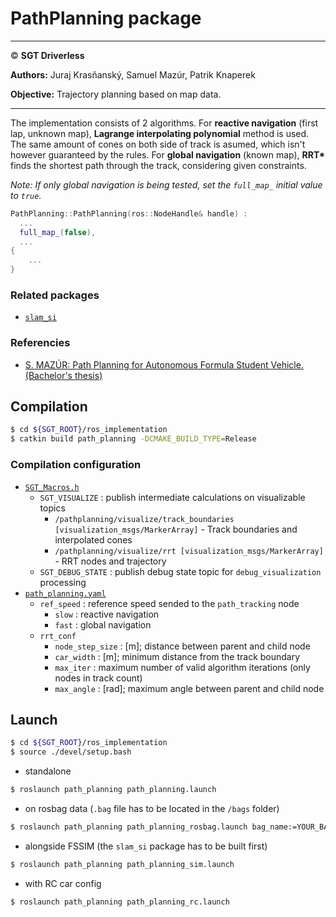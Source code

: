 # **PathPlanning package**

___

© **SGT Driverless**

**Authors:** Juraj Krasňanský, Samuel Mazúr, Patrik Knaperek

**Objective:** Trajectory planning based on map data. 
___

The implementation consists of 2 algorithms. For **reactive navigation** (first lap, unknown map), **Lagrange interpolating polynomial** method is used. The same amount of cones on both side of track is asumed, which isn't however guaranteed by the rules. For **global navigation** (known map), **RRT\*** finds the shortest path through the track, considering given constraints.

*Note: If only global navigation is being tested, set the `full_map_` initial value to `true`.*
```cpp
PathPlanning::PathPlanning(ros::NodeHandle& handle) :
  ...
  full_map_(false),
  ...
{
	...
}
```

### Related packages
* [`slam_si`](../simulation_interface/slam_si/README.md)

### Referencies
* [S. MAZÚR: Path Planning for Autonomous Formula Student Vehicle. (Bachelor's thesis)](https://drive.google.com/file/d/17erZrSe4Bqdqr1wfQmzG4VMhgwLZWuhS/view?usp=drive_link)

## Compilation
```sh
$ cd ${SGT_ROOT}/ros_implementation
$ catkin build path_planning -DCMAKE_BUILD_TYPE=Release
```

### Compilation configuration
* [`SGT_Macros.h`](../SGT_Macros.h)
	* `SGT_VISUALIZE` : publish intermediate calculations on visualizable topics
		- `/pathplanning/visualize/track_boundaries [visualization_msgs/MarkerArray]` - Track boundaries and interpolated cones
		- `/pathplanning/visualize/rrt [visualization_msgs/MarkerArray]` - RRT nodes and trajectory
	* `SGT_DEBUG_STATE` : publish debug state topic for `debug_visualization` processing
* [`path_planning.yaml`](./params/path_planning_rc.yaml)
  * `ref_speed` : reference speed sended to the `path_tracking` node
    * `slow` : reactive navigation
    * `fast` : global navigation
  * `rrt_conf`
	* `node_step_size` : [m]; distance between parent and child node
	* `car_width` : [m]; minimum distance from the track boundary
	* `max_iter` : maximum number of valid algorithm iterations (only nodes in track count)
	* `max_angle` : [rad]; maximum angle between parent and child node


## Launch
```sh
$ cd ${SGT_ROOT}/ros_implementation
$ source ./devel/setup.bash
```
* standalone
```sh
$ roslaunch path_planning path_planning.launch
```
* on rosbag data (`.bag` file has to be located in the `/bags` folder)
```sh
$ roslaunch path_planning path_planning_rosbag.launch bag_name:=YOUR_BAG_FILE
```
* alongside FSSIM (the `slam_si` package has to be built first)
```sh
$ roslaunch path_planning path_planning_sim.launch
```
* with RC car config
```sh
$ roslaunch path_planning path_planning_rc.launch
```

